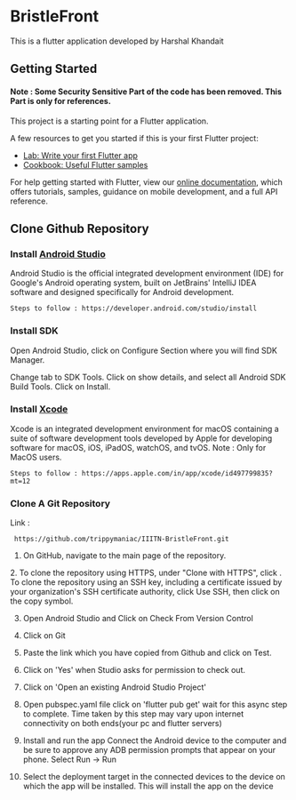 # BristleFront

This is a flutter application developed by Harshal Khandait

## Getting Started

#### Note : Some Security Sensitive Part of the code has been removed. This Part is only for references.

This project is a starting point for a Flutter application.

A few resources to get you started if this is your first Flutter project:

- [Lab: Write your first Flutter app](https://flutter.dev/docs/get-started/codelab)
- [Cookbook: Useful Flutter samples](https://flutter.dev/docs/cookbook)

For help getting started with Flutter, view our
[online documentation](https://flutter.dev/docs), which offers tutorials,
samples, guidance on mobile development, and a full API reference.


## Clone Github Repository ##

### Install [Android Studio](https://developer.android.com/studio)
  
Android Studio is the official integrated development environment (IDE) for Google's Android operating system, built on JetBrains' IntelliJ IDEA software and designed specifically for Android development.
  
    Steps to follow : https://developer.android.com/studio/install
 
 ### Install SDK 
  
Open Android Studio, click on Configure Section where you will find SDK Manager.
  
Change tab to SDK Tools. Click on show details, and select all Android SDK Build Tools. Click on Install.


### Install [Xcode](https://apps.apple.com/in/app/xcode/id497799835?mt=12)
  
Xcode is an integrated development environment for macOS containing a suite of software development tools developed by Apple for developing software for macOS, iOS, iPadOS, watchOS, and tvOS.
Note : Only for MacOS users.
  
    Steps to follow : https://apps.apple.com/in/app/xcode/id497799835?mt=12
  
### Clone A Git Repository
  
Link :
  
     https://github.com/trippymaniac/IIITN-BristleFront.git
  
1. On GitHub, navigate to the main page of the repository.  
<p align="center">

</p>
2. To clone the repository using HTTPS, under "Clone with HTTPS", click . To clone the repository using an SSH key, including a certificate issued by your organization's SSH certificate authority, click Use SSH, then click on the copy symbol.


3. Open Android Studio and Click on Check From Version Control

4. Click on Git

5. Paste the link which you have copied from Github and click on Test.

6. Click on 'Yes' when Studio asks for permission to check out.


7. Click on 'Open an existing Android Studio Project'

8. Open pubspec.yaml file click on 'flutter pub get' wait for this async step to complete. Time taken by this step may vary upon internet connectivity on both ends(your pc and flutter servers)

8. Install and run the app
Connect the Android device to the computer and be sure to approve any ADB permission prompts that appear on your phone. Select Run -> Run

9. Select the deployment target in the connected devices to the device on which the app will be installed. This will install the app on the device

